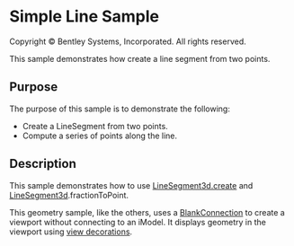 # Simple Line Sample

Copyright © Bentley Systems, Incorporated. All rights reserved.

This sample demonstrates how create a line segment from two points.

## Purpose

The purpose of this sample is to demonstrate the following:

* Create a LineSegment from two points.
* Compute a series of points along the line.

## Description

This sample demonstrates how to use [LineSegment3d.create](https://www.imodeljs.org/reference/core-geometry/curve/linesegment3d/createstatic/) and [LineSegment3d](https://www.imodeljs.org/reference/core-geometry/curve/linesegment3d/).fractionToPoint.

This geometry sample, like the others, uses a [BlankConnection](https://www.itwinjs.org/learning/frontend/blankconnection/) to create a viewport without connecting to an iModel.  It displays geometry in the viewport using [view decorations](https://www.itwinjs.org/learning/frontend/viewdecorations/).
